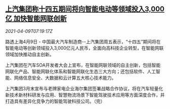 <!--1617953463000-->
[上汽集团称十四五期间将向智能电动等领域投入3,000亿 加快智能网联创新](https://cn.reuters.com/article/saic-smart-products-investment-0409-idCNKBS2BW0TC)
------

<div><i>2021-04-09T07:19:17Z</i></div><p>路透上海4月9日 - 中国最大汽车制造商--上汽集团周五表示，“十四五”期间将在智能电动等创新领域投入3,000亿元人民币，全面向高科技企业转型，在智能网联领域加快推动自主创新。</p><p>上汽集团在汽车SOA开发者大会上宣布，在智能网联领域的自主创新，包括智能网联化产品、智能网联化体系和智能网联化生态三大方向；还包括软件、人工智能、网络信息安全、大数据和云计算五大核心技术能力。</p><p>上汽集团3月末宣布与老牌家电企业海尔集团签署战略合作协议，将在汽车轻量化新技术新材料研发与应用、智慧物流场景下智能驾驶技术应用等方面深度合作，并打造具有差异化竞争力的智能驾驶科技公司。（完）</p>
